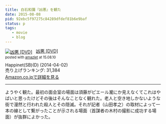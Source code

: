 ```yaml
---
title: 白石和彌『凶悪』を観た
date: 2015-08-08
pid: 92ebc5f97275c84289dfdef81b6e9baf
status: p
tags:
   - movie
   - blog
---
```


<div class="amazlet-box" style="margin-bottom:0px;"><div class="amazlet-image" style="float:left;margin:0px 12px 1px 0px;"><a href="http://www.amazon.co.jp/exec/obidos/ASIN/B00HD5T0E2/dotimpact-22/ref=nosim/" name="amazletlink" target="_blank"><img src="http://ecx.images-amazon.com/images/I/51kPgKuNp5L._SL160_.jpg" alt="凶悪 [DVD]" style="border: none;" /></a></div><div class="amazlet-info" style="line-height:120%; margin-bottom: 10px"><div class="amazlet-name" style="margin-bottom:10px;line-height:120%"><a href="http://www.amazon.co.jp/exec/obidos/ASIN/B00HD5T0E2/dotimpact-22/ref=nosim/" name="amazletlink" target="_blank">凶悪 [DVD]</a><div class="amazlet-powered-date" style="font-size:80%;margin-top:5px;line-height:120%">posted with <a href="http://www.amazlet.com/" title="amazlet" target="_blank">amazlet</a> at 15.08.10</div></div><div class="amazlet-detail">Happinet(SB)(D) (2014-04-02)<br />売り上げランキング: 31,384<br /></div><div class="amazlet-sub-info" style="float: left;"><div class="amazlet-link" style="margin-top: 5px"><a href="http://www.amazon.co.jp/exec/obidos/ASIN/B00HD5T0E2/dotimpact-22/ref=nosim/" name="amazletlink" target="_blank">Amazon.co.jpで詳細を見る</a></div></div></div><div class="amazlet-footer" style="clear: left"></div></div>

----

ようやく観た。最初の面会室の場面は須藤がピエール瀧にか見えなくてこれはやばいと思ったけどその後はそんなことなく観れた。老人と空き地しかないような街で漫然と行われた殺人とその隠滅。それが記者（山田孝之）の取材によって一本の線として繋がったことが示される場面（首謀者の木村の撮影に成功する場面）が抜群によかった。
